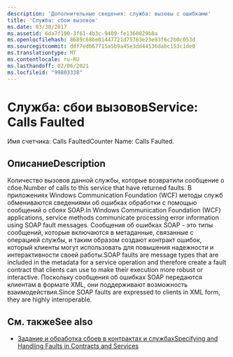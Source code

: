 ```yaml
---
description: 'Дополнительные сведения: служба: вызовы с ошибками'
title: 'Служба: сбои вызовов'
ms.date: 03/30/2017
ms.assetid: 6da7f100-3f61-4b3c-9409-fe1360829b8a
ms.openlocfilehash: 8689c68be01447721d75763e23e83f6c2b0c053d
ms.sourcegitcommit: ddf7edb67715a5b9a45e3dd44536dabc153c1de0
ms.translationtype: MT
ms.contentlocale: ru-RU
ms.lasthandoff: 02/06/2021
ms.locfileid: "99803338"
---
```

# <a name="service-calls-faulted"></a><span data-ttu-id="8e14a-103">Служба: сбои вызовов</span><span class="sxs-lookup"><span data-stu-id="8e14a-103">Service: Calls Faulted</span></span>

<span data-ttu-id="8e14a-104">Имя счетчика: Calls Faulted</span><span class="sxs-lookup"><span data-stu-id="8e14a-104">Counter Name: Calls Faulted.</span></span>  
  
## <a name="description"></a><span data-ttu-id="8e14a-105">Описание</span><span class="sxs-lookup"><span data-stu-id="8e14a-105">Description</span></span>  

 <span data-ttu-id="8e14a-106">Количество вызовов данной службы, которые возвратили сообщение о сбое.</span><span class="sxs-lookup"><span data-stu-id="8e14a-106">Number of calls to this service that have returned faults.</span></span> <span data-ttu-id="8e14a-107">В приложениях Windows Communication Foundation (WCF) методы служб обмениваются сведениями об ошибках обработки с помощью сообщений о сбоях SOAP.</span><span class="sxs-lookup"><span data-stu-id="8e14a-107">In Windows Communication Foundation (WCF) applications, service methods communicate processing error information using SOAP fault messages.</span></span> <span data-ttu-id="8e14a-108">Сообщения об ошибках SOAP - это типы сообщений, которые включаются в метаданные, связанные с операцией службы, и таким образом создают контракт ошибок, который клиенты могут использовать для повышения надежности и интерактивности своей работы.</span><span class="sxs-lookup"><span data-stu-id="8e14a-108">SOAP faults are message types that are included in the metadata for a service operation and therefore create a fault contract that clients can use to make their execution more robust or interactive.</span></span> <span data-ttu-id="8e14a-109">Поскольку сообщения об ошибках SOAP передаются клиентам в формате XML, они поддерживают возможность взаимодействия.</span><span class="sxs-lookup"><span data-stu-id="8e14a-109">Since SOAP faults are expressed to clients in XML form, they are highly interoperable.</span></span>  
  
## <a name="see-also"></a><span data-ttu-id="8e14a-110">См. также</span><span class="sxs-lookup"><span data-stu-id="8e14a-110">See also</span></span>

- [<span data-ttu-id="8e14a-111">Задание и обработка сбоев в контрактах и службах</span><span class="sxs-lookup"><span data-stu-id="8e14a-111">Specifying and Handling Faults in Contracts and Services</span></span>](../../specifying-and-handling-faults-in-contracts-and-services.md)
